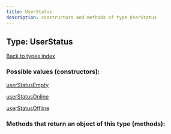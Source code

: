 ```yaml
---
title: UserStatus
description: constructors and methods of type UserStatus
---
```

## Type: UserStatus  
[Back to types index](index.md)



### Possible values (constructors):

[userStatusEmpty](../constructors/userStatusEmpty.md)  

[userStatusOnline](../constructors/userStatusOnline.md)  

[userStatusOffline](../constructors/userStatusOffline.md)  



### Methods that return an object of this type (methods):



